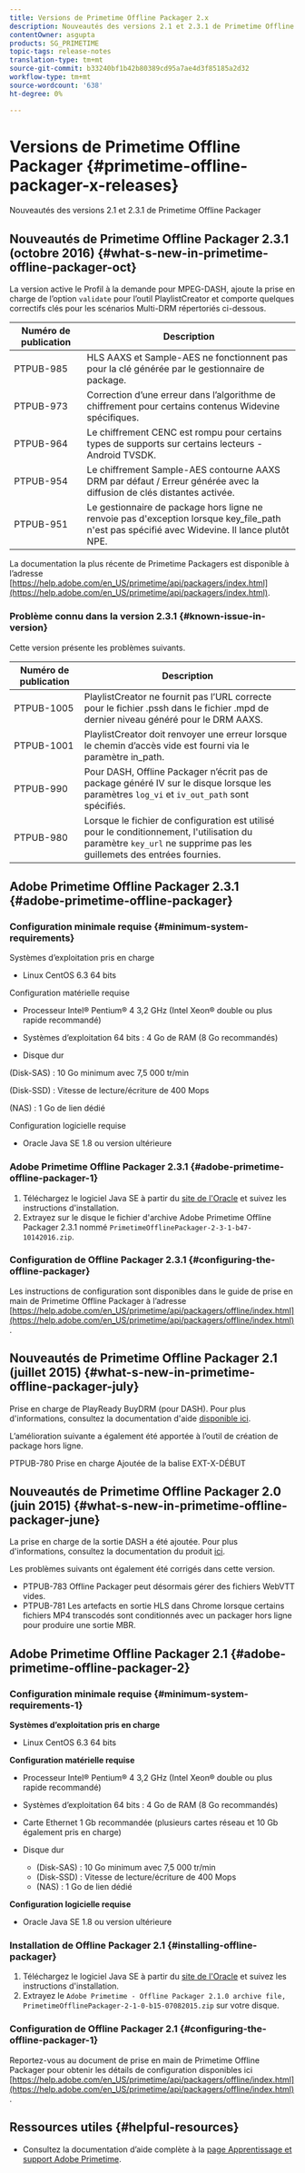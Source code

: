 ```yaml
---
title: Versions de Primetime Offline Packager 2.x
description: Nouveautés des versions 2.1 et 2.3.1 de Primetime Offline Packager
contentOwner: asgupta
products: SG_PRIMETIME
topic-tags: release-notes
translation-type: tm+mt
source-git-commit: b33240bf1b42b80389cd95a7ae4d3f85185a2d32
workflow-type: tm+mt
source-wordcount: '638'
ht-degree: 0%

---
```



# Versions de Primetime Offline Packager {#primetime-offline-packager-x-releases}

Nouveautés des versions 2.1 et 2.3.1 de Primetime Offline Packager

## Nouveautés de Primetime Offline Packager 2.3.1 (octobre 2016) {#what-s-new-in-primetime-offline-packager-oct}

La version active le Profil à la demande pour MPEG-DASH, ajoute la prise en charge de l’option `validate` pour l’outil PlaylistCreator et comporte quelques correctifs clés pour les scénarios Multi-DRM répertoriés ci-dessous.

| **Numéro de publication** | **Description** |
|---|---|
| PTPUB-985 | HLS AAXS et Sample-AES ne fonctionnent pas pour la clé générée par le gestionnaire de package. |
| PTPUB-973 | Correction d’une erreur dans l’algorithme de chiffrement pour certains contenus Widevine spécifiques. |
| PTPUB-964 | Le chiffrement CENC est rompu pour certains types de supports sur certains lecteurs - Android TVSDK. |
| PTPUB-954 | Le chiffrement Sample-AES contourne AAXS DRM par défaut / Erreur générée avec la diffusion de clés distantes activée. |
| PTPUB-951 | Le gestionnaire de package hors ligne ne renvoie pas d&#39;exception lorsque key_file_path n&#39;est pas spécifié avec Widevine. Il lance plutôt NPE. |

La documentation la plus récente de Primetime Packagers est disponible à l’adresse [https://help.adobe.com/en_US/primetime/api/packagers/index.html](https://help.adobe.com/en_US/primetime/api/packagers/index.html).

### Problème connu dans la version 2.3.1 {#known-issue-in-version}

Cette version présente les problèmes suivants.

| **Numéro de publication** | **Description** |
|---|---|
| PTPUB-1005 | PlaylistCreator ne fournit pas l’URL correcte pour le fichier .pssh dans le fichier .mpd de dernier niveau généré pour le DRM AAXS. |
| PTPUB-1001 | PlaylistCreator doit renvoyer une erreur lorsque le chemin d’accès vide est fourni via le paramètre in_path. |
| PTPUB-990 | Pour DASH, Offline Packager n’écrit pas de package généré IV sur le disque lorsque les paramètres `log_vi` et `iv_out_path` sont spécifiés. |
| PTPUB-980 | Lorsque le fichier de configuration est utilisé pour le conditionnement, l&#39;utilisation du paramètre `key_url` ne supprime pas les guillemets des entrées fournies. |

## Adobe Primetime Offline Packager 2.3.1 {#adobe-primetime-offline-packager}

### Configuration minimale requise {#minimum-system-requirements}

Systèmes d’exploitation pris en charge

* Linux CentOS 6.3 64 bits

Configuration matérielle requise

* Processeur Intel® Pentium® 4 3,2 GHz (Intel Xeon® double ou plus rapide recommandé)

* Systèmes d’exploitation 64 bits : 4 Go de RAM (8 Go recommandés)

* Disque dur

(Disk-SAS) : 10 Go minimum avec 7,5 000 tr/min

(Disk-SSD) : Vitesse de lecture/écriture de 400 Mops

(NAS) : 1 Go de lien dédié

Configuration logicielle requise

* Oracle Java SE 1.8 ou version ultérieure

### Adobe Primetime Offline Packager 2.3.1 {#adobe-primetime-offline-packager-1}

1. Téléchargez le logiciel Java SE à partir du [site de l&#39;Oracle](https://www.oracle.com/technetwork/java/javase/downloads/index.html) et suivez les instructions d&#39;installation.
1. Extrayez sur le disque le fichier d&#39;archive Adobe Primetime Offline Packager 2.3.1 nommé `PrimetimeOfflinePackager-2-3-1-b47-10142016.zip`.

### Configuration de Offline Packager 2.3.1 {#configuring-the-offline-packager}

Les instructions de configuration sont disponibles dans le guide de prise en main de Primetime Offline Packager à l’adresse [https://help.adobe.com/en_US/primetime/api/packagers/offline/index.html](https://help.adobe.com/en_US/primetime/api/packagers/offline/index.html).

## Nouveautés de Primetime Offline Packager 2.1 (juillet 2015) {#what-s-new-in-primetime-offline-packager-july}

Prise en charge de PlayReady BuyDRM (pour DASH). Pour plus d&#39;informations, consultez la documentation d&#39;aide [disponible ici](https://help.adobe.com/en_US/primetime/api/packagers/offline/index.html).

L’amélioration suivante a également été apportée à l’outil de création de package hors ligne.

PTPUB-780 Prise en charge Ajoutée de la balise EXT-X-DÉBUT

## Nouveautés de Primetime Offline Packager 2.0 (juin 2015) {#what-s-new-in-primetime-offline-packager-june}

La prise en charge de la sortie DASH a été ajoutée. Pour plus d&#39;informations, consultez la documentation du produit [ici](https://help.adobe.com/en_US/primetime/api/packagers/offline/index.html).

Les problèmes suivants ont également été corrigés dans cette version.

* PTPUB-783 Offline Packager peut désormais gérer des fichiers WebVTT vides.
* PTPUB-781 Les artefacts en sortie HLS dans Chrome lorsque certains fichiers MP4 transcodés sont conditionnés avec un packager hors ligne pour produire une sortie MBR.

## Adobe Primetime Offline Packager 2.1 {#adobe-primetime-offline-packager-2}

### Configuration minimale requise {#minimum-system-requirements-1}

**Systèmes d’exploitation pris en charge**

* Linux CentOS 6.3 64 bits

**Configuration matérielle requise**

* Processeur Intel® Pentium® 4 3,2 GHz (Intel Xeon® double ou plus rapide recommandé)

* Systèmes d’exploitation 64 bits : 4 Go de RAM (8 Go recommandés)

* Carte Ethernet 1 Gb recommandée (plusieurs cartes réseau et 10 Gb également pris en charge)

* Disque dur

   * (Disk-SAS) : 10 Go minimum avec 7,5 000 tr/min
   * (Disk-SSD) : Vitesse de lecture/écriture de 400 Mops
   * (NAS) : 1 Go de lien dédié

**Configuration logicielle requise**

* Oracle Java SE 1.8 ou version ultérieure

### Installation de Offline Packager 2.1 {#installing-offline-packager}

1. Téléchargez le logiciel Java SE à partir du [site de l&#39;Oracle](https://www.oracle.com/technetwork/java/javase/downloads/index.html) et suivez les instructions d&#39;installation.
1. Extrayez le `Adobe Primetime - Offline Packager 2.1.0 archive file, PrimetimeOfflinePackager-2-1-0-b15-07082015.zip` sur votre disque.

### Configuration de Offline Packager 2.1 {#configuring-the-offline-packager-1}

Reportez-vous au document de prise en main de Primetime Offline Packager pour obtenir les détails de configuration disponibles ici [https://help.adobe.com/en_US/primetime/api/packagers/offline/index.html](https://help.adobe.com/en_US/primetime/api/packagers/offline/index.html).

## Ressources utiles {#helpful-resources}

* Consultez la documentation d’aide complète à la [page Apprentissage et support Adobe Primetime](https://helpx.adobe.com/support/primetime.html).